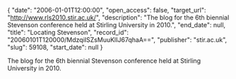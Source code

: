 {
  "date": "2006-01-01T12:00:00", 
  "open_access": false, 
  "target_url": "http://www.rls2010.stir.ac.uk/", 
  "description": "The blog for the 6th biennial Stevenson conference held at Stirling University in 2010.", 
  "end_date": null, 
  "title": "Locating Stevenson", 
  "record_id": "20060101T120000/MdzqiISZsMuuKlIJ67qhaA==", 
  "publisher": "stir.ac.uk", 
  "slug": 59108, 
  "start_date": null
}

The blog for the 6th biennial Stevenson conference held at Stirling University in 2010.